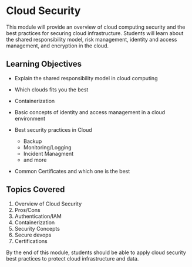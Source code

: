 # Cloud Security

This module will provide an overview of cloud computing security and the best practices for securing cloud infrastructure. Students will learn about the shared responsibility model, risk management, identity and access management, and encryption in the cloud.

## Learning Objectives

- Explain the shared responsibility model in cloud computing

- Which clouds fits you the best

- Containerization

- Basic concepts of identity and access management in a cloud environment

- Best security practices in Cloud

  - Backup
  - Monitoring/Logging
  - Incident Managment
  - and more

- Common Certificates and which one is the best

## Topics Covered

1. Overview of Cloud Security
1. Pros/Cons
1. Authentication/IAM
1. Containerization
1. Security Concepts
1. Secure devops
1. Certifications

By the end of this module, students should be able to apply cloud security best practices to protect cloud infrastructure and data.
